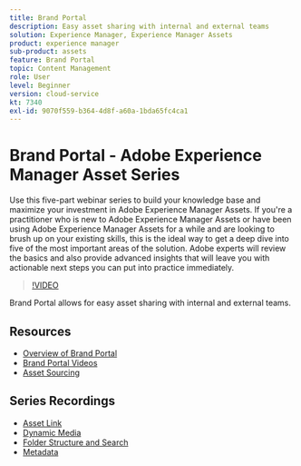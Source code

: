 ```yaml
---
title: Brand Portal
description: Easy asset sharing with internal and external teams
solution: Experience Manager, Experience Manager Assets
product: experience manager
sub-product: assets
feature: Brand Portal
topic: Content Management
role: User
level: Beginner
version: cloud-service
kt: 7340
exl-id: 9070f559-b364-4d8f-a60a-1bda65fc4ca1
---
```

# Brand Portal - Adobe Experience Manager Asset Series

Use this five-part webinar series to build your knowledge base and maximize your investment in Adobe Experience Manager Assets. If you're a practitioner who is new to Adobe Experience Manager Assets or have been using Adobe Experience Manager Assets for a while and are looking to brush up on your existing skills, this is the ideal way to get a deep dive into five of the most important areas of the solution. Adobe experts will review the basics and also provide advanced insights that will leave you with actionable next steps you can put into practice immediately.

>[!VIDEO](https://video.tv.adobe.com/v/332133/?quality=12&learn=on&hidetitle=true)

Brand Portal allows for easy asset sharing with internal and external teams.

## Resources

+ [Overview of Brand Portal](https://docs.adobe.com/content/help/en/experience-manager-brand-portal/using/introduction/brand-portal.html)
+ [Brand Portal Videos](https://experienceleague.adobe.com/docs/experience-manager-learn/assets/sharing/brand-portal.html)
+ [Asset Sourcing](https://docs.adobe.com/content/help/en/experience-manager-brand-portal/using/asset-sourcing-in-brand-portal/brand-portal-asset-sourcing.html)

## Series Recordings

+ [Asset Link](asset-link.md)
+ [Dynamic Media](dynamic-media.md)
+ [Folder Structure and Search](folder-structure-search.md)
+ [Metadata](metadata.md)
